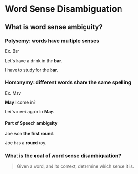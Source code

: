 # Word Sense Disambiguation

## What is word sense ambiguity?

### Polysemy: words have multiple senses

Ex. Bar

Let's have a drink in the **bar**.

I have to study for the **bar**.

### Homonymy: different words share the same spelling

Ex. May

**May** I come in?

Let's meet again in **May**.

#### Part of Speech ambiguity

Joe won **the first round**.

Joe has a **round** toy.


### What is the goal of **word sense disambiguation**?

> Given a word, and its context, determine which sense it is.
